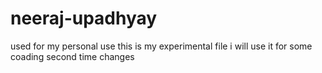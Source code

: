 # neeraj-upadhyay
used for my personal use
this is my experimental file
i will use it for some coading
second time changes
